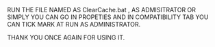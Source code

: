 RUN THE FILE NAMED AS ClearCache.bat , AS ADMISITRATOR 
                                                                OR  
SIMPLY YOU CAN GO IN PROPETIES AND IN COMPATIBILITY TAB YOU CAN TICK MARK AT RUN AS ADMINISTRATOR.

THANK YOU ONCE AGAIN FOR USING IT.
